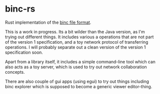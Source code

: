 # binc-rs

Rust implementation of the [binc file format](https://github.com/kurasu/binc).

This is a work in progress. Its a bit wilder than the Java version, as I'm trying out different things.
It includes various a operations that are not part of the version 1 specification, and a toy network protocol of
transferring operations. I will probably separate out a clean version of the version 1 specification soon.

Apart from a library itself, it includes a simple command-line tool which can also acts as a toy server, which is used
to try out network collaboration concepts.

There are also couple of gui apps (using egui) to try out things including binc explorer which is supposed to become
a generic viewer editor-thing.
